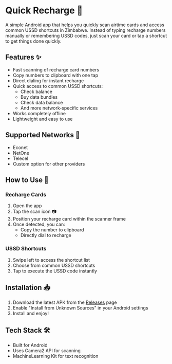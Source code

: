# Quick Recharge 📱

A simple Android app that helps you quickly scan airtime cards and access common USSD shortcuts in Zimbabwe. Instead of typing recharge numbers manually or remembering USSD codes, just scan your card or tap a shortcut to get things done quickly.

## Features ✨

- Fast scanning of recharge card numbers
- Copy numbers to clipboard with one tap
- Direct dialing for instant recharge
- Quick access to common USSD shortcuts:
  - Check balance
  - Buy data bundles
  - Check data balance
  - And more network-specific services
- Works completely offline
- Lightweight and easy to use

## Supported Networks 🔌

- Econet
- NetOne  
- Telecel
- Custom option for other providers

## How to Use 🚀

### Recharge Cards
1. Open the app
2. Tap the scan icon 📷
3. Position your recharge card within the scanner frame
4. Once detected, you can:
   - Copy the number to clipboard
   - Directly dial to recharge

### USSD Shortcuts
1. Swipe left to access the shortcut list
2. Choose from common USSD shortcuts
3. Tap to execute the USSD code instantly

## Installation 📥

1. Download the latest APK from the [Releases](https://github.com/brendmung/Quick-Recharge/releases) page
2. Enable "Install from Unknown Sources" in your Android settings
3. Install and enjoy!

## Tech Stack 🛠

- Built for Android
- Uses Camera2 API for scanning
- MachineLearning Kit for text recognition
